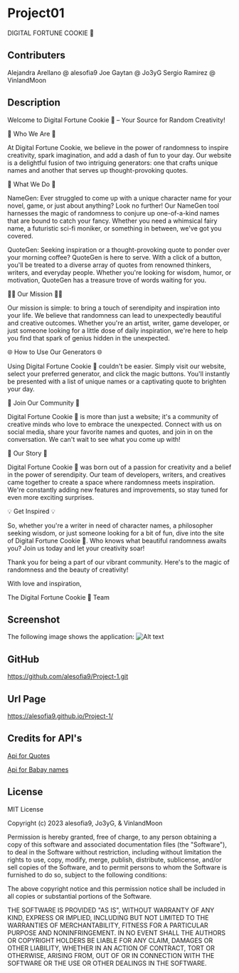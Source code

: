 # Project01

DIGITAL FORTUNE COOKIE 🥠

## Contributers

Alejandra Arellano @ alesofia9
Joe Gaytan         @ Jo3yG
Sergio Ramirez     @ VinlandMoon

## Description

Welcome to Digital Fortune Cookie 🥠 – Your Source for Random Creativity!

🌟 Who We Are 🌟

At Digital Fortune Cookie, we believe in the power of randomness to inspire creativity, spark imagination, and add a dash of fun to your day. Our website is a delightful fusion of two intriguing generators: one that crafts unique names and another that serves up thought-provoking quotes.

🔮 What We Do 🔮

NameGen:
Ever struggled to come up with a unique character name for your novel, game, or just about anything? Look no further! Our NameGen tool harnesses the magic of randomness to conjure up one-of-a-kind names that are bound to catch your fancy. Whether you need a whimsical fairy name, a futuristic sci-fi moniker, or something in between, we've got you covered.

QuoteGen:
Seeking inspiration or a thought-provoking quote to ponder over your morning coffee? QuoteGen is here to serve. With a click of a button, you'll be treated to a diverse array of quotes from renowned thinkers, writers, and everyday people. Whether you're looking for wisdom, humor, or motivation, QuoteGen has a treasure trove of words waiting for you.

🧞‍♀️ Our Mission 🧞‍♂️

Our mission is simple: to bring a touch of serendipity and inspiration into your life. We believe that randomness can lead to unexpectedly beautiful and creative outcomes. Whether you're an artist, writer, game developer, or just someone looking for a little dose of daily inspiration, we're here to help you find that spark of genius hidden in the unexpected.

🌐 How to Use Our Generators 🌐

Using Digital Fortune Cookie 🥠 couldn't be easier. Simply visit our website, select your preferred generator, and click the magic buttons. You'll instantly be presented with a list of unique names or a captivating quote to brighten your day.

🚀 Join Our Community 🚀

Digital Fortune Cookie 🥠 is more than just a website; it's a community of creative minds who love to embrace the unexpected. Connect with us on social media, share your favorite names and quotes, and join in on the conversation. We can't wait to see what you come up with!

📜 Our Story 📜

Digital Fortune Cookie 🥠 was born out of a passion for creativity and a belief in the power of serendipity. Our team of developers, writers, and creatives came together to create a space where randomness meets inspiration. We're constantly adding new features and improvements, so stay tuned for even more exciting surprises.

💡 Get Inspired 💡

So, whether you're a writer in need of character names, a philosopher seeking wisdom, or just someone looking for a bit of fun, dive into the site of Digital Fortune Cookie 🥠. Who knows what beautiful randomness awaits you? Join us today and let your creativity soar!

Thank you for being a part of our vibrant community. Here's to the magic of randomness and the beauty of creativity!

With love and inspiration,

The Digital Fortune Cookie 🥠 Team


## Screenshot
The following image shows the application:
![Alt text](/Screenshot%202023-10-09%20at%2010.24.07 PM.png)







## GitHub
https://github.com/alesofia9/Project-1.git

## Url Page
https://alesofia9.github.io/Project-1/

## Credits for API's
[Api for Quotes ](https://rapidapi.com/martin.svoboda/api/quotes15/)

[Api for Babay names](https://rapidapi.com/apininjas/api/baby-names-by-api-ninjas/)

## License

MIT License

Copyright (c) 2023 alesofia9, Jo3yG, & VinlandMoon

Permission is hereby granted, free of charge, to any person obtaining a copy
of this software and associated documentation files (the "Software"), to deal
in the Software without restriction, including without limitation the rights
to use, copy, modify, merge, publish, distribute, sublicense, and/or sell
copies of the Software, and to permit persons to whom the Software is
furnished to do so, subject to the following conditions:

The above copyright notice and this permission notice shall be included in all
copies or substantial portions of the Software.

THE SOFTWARE IS PROVIDED "AS IS", WITHOUT WARRANTY OF ANY KIND, EXPRESS OR
IMPLIED, INCLUDING BUT NOT LIMITED TO THE WARRANTIES OF MERCHANTABILITY,
FITNESS FOR A PARTICULAR PURPOSE AND NONINFRINGEMENT. IN NO EVENT SHALL THE
AUTHORS OR COPYRIGHT HOLDERS BE LIABLE FOR ANY CLAIM, DAMAGES OR OTHER
LIABILITY, WHETHER IN AN ACTION OF CONTRACT, TORT OR OTHERWISE, ARISING FROM,
OUT OF OR IN CONNECTION WITH THE SOFTWARE OR THE USE OR OTHER DEALINGS IN THE
SOFTWARE.
